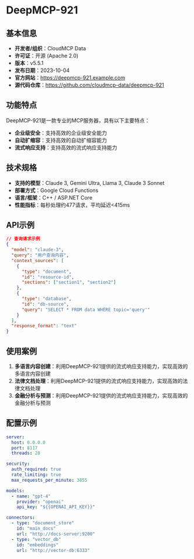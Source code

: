 # DeepMCP-921

## 基本信息

- **开发者/组织**：CloudMCP Data
- **许可证**：开源 (Apache 2.0)
- **版本**：v5.5.1
- **发布日期**：2023-10-04
- **官方网站**：https://deepmcp-921.example.com
- **源代码仓库**：https://github.com/cloudmcp-data/deepmcp-921

## 功能特点

DeepMCP-921是一款专业的MCP服务器，具有以下主要特点：

- **企业级安全**：支持高效的企业级安全能力
- **自动扩缩容**：支持高效的自动扩缩容能力
- **流式响应支持**：支持高效的流式响应支持能力


## 技术规格

- **支持的模型**：Claude 3, Gemini Ultra, Llama 3, Claude 3 Sonnet
- **部署方式**：Google Cloud Functions
- **语言/框架**：C++ / ASP.NET Core
- **性能指标**：每秒处理约477请求，平均延迟<415ms

## API示例

```json
// 查询请求示例
{
  "model": "claude-3",
  "query": "用户查询内容",
  "context_sources": [
    {
      "type": "document",
      "id": "resource-id",
      "sections": ["section1", "section2"]
    },
    {
      "type": "database",
      "id": "db-source",
      "query": "SELECT * FROM data WHERE topic='query'"
    }
  ],
  "response_format": "text"
}
```

## 使用案例

1. **多语言内容创建**：利用DeepMCP-921提供的流式响应支持能力，实现高效的多语言内容创建
2. **法律文档处理**：利用DeepMCP-921提供的流式响应支持能力，实现高效的法律文档处理
3. **金融分析与预测**：利用DeepMCP-921提供的流式响应支持能力，实现高效的金融分析与预测


## 配置示例

```yaml
server:
  host: 0.0.0.0
  port: 8117
  threads: 28

security:
  auth_required: true
  rate_limiting: true
  max_requests_per_minute: 3855

models:
  - name: "gpt-4"
    provider: "openai"
    api_key: "${{OPENAI_API_KEY}}"

connectors:
  - type: "document_store"
    id: "main_docs"
    url: "http://docs-server:9200"
  - type: "vector_db"
    id: "embeddings"
    url: "http://vector-db:6333"
```